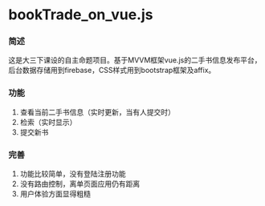# bookTrade_on_vue.js

### 简述

这是大三下课设的自主命题项目。基于MVVM框架vue.js的二手书信息发布平台，后台数据存储用到firebase，CSS样式用到bootstrap框架及affix。

### 功能

1. 查看当前二手书信息（实时更新，当有人提交时）
2. 检索（实时显示）
3. 提交新书

### 完善

1. 功能比较简单，没有登陆注册功能
2. 没有路由控制，离单页面应用仍有距离
3. 用户体验方面显得粗糙